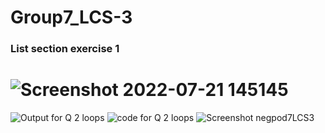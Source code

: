 # Group7_LCS-3

### List section exercise 1
![Screenshot 2022-07-21 145145](https://user-images.githubusercontent.com/101583586/180218366-e79bfe4a-9e74-46df-bce9-6674ff7cc258.jpg)
=======
![Output for Q 2 loops](https://user-images.githubusercontent.com/105134294/180237812-3e0b362a-804c-406d-acf3-9aa6ee918e9e.png)
![code for Q 2 loops](https://user-images.githubusercontent.com/105134294/180237826-949a18ef-3bfe-457e-a513-c1c3178f8d93.png)
![Screenshot negpod7LCS3](https://user-images.githubusercontent.com/105202770/180243185-168359be-90d0-48ba-88cb-0c991d73336a.png)

